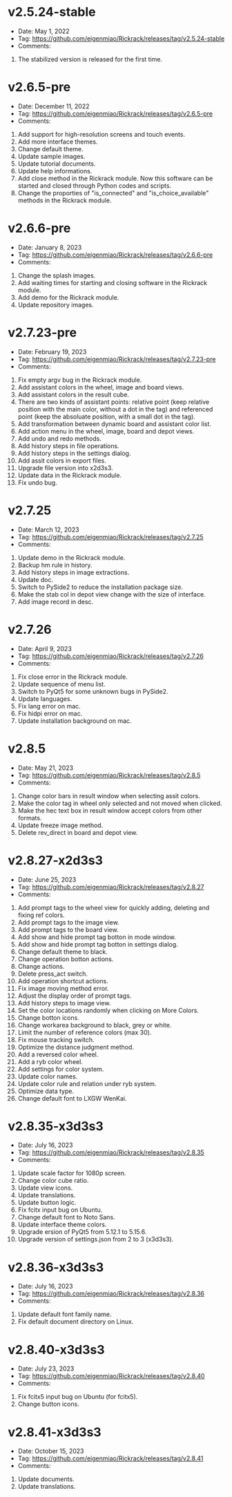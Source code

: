 # v2.5.24-stable
* Date: May 1, 2022
* Tag: https://github.com/eigenmiao/Rickrack/releases/tag/v2.5.24-stable
* Comments:
1. The stabilized version is released for the first time.

# v2.6.5-pre
* Date: December 11, 2022
* Tag: https://github.com/eigenmiao/Rickrack/releases/tag/v2.6.5-pre
* Comments:
1. Add support for high-resolution screens and touch events.
2. Add more interface themes.
3. Change default theme.
4. Update sample images.
5. Update tutorial documents.
6. Update help informations.
7. Add close method in the Rickrack module. Now this software can be started and closed through Python codes and scripts.
8. Change the proporties of "is_connected" and "is_choice_available" methods in the Rickrack module.

# v2.6.6-pre
* Date: January 8, 2023
* Tag: https://github.com/eigenmiao/Rickrack/releases/tag/v2.6.6-pre
* Comments:
1. Change the splash images.
2. Add waiting times for starting and closing software in the Rickrack module.
3. Add demo for the Rickrack module.
4. Update repository images.

# v2.7.23-pre
* Date: February 19, 2023
* Tag: https://github.com/eigenmiao/Rickrack/releases/tag/v2.7.23-pre
* Comments:
1. Fix empty argv bug in the Rickrack module.
2. Add assistant colors in the wheel, image and board views.
3. Add assistant colors in the result cube.
4. There are two kinds of assistant points: relative point (keep relative position with the main color, without a dot in the tag) and referenced point (keep the absoluate position, with a small dot in the tag).
5. Add transformation between dynamic board and assistant color list.
6. Add action menu in the wheel, image, board and depot views.
7. Add undo and redo methods.
8. Add history steps in file operations.
9. Add history steps in the settings dialog.
10. Add assit colors in export files.
11. Upgrade file version into x2d3s3.
12. Update data in the Rickrack module.
13. Fix undo bug.

# v2.7.25
* Date: March 12, 2023
* Tag: https://github.com/eigenmiao/Rickrack/releases/tag/v2.7.25
* Comments:
1. Update demo in the Rickrack module.
2. Backup hm rule in history.
3. Add history steps in image extractions.
4. Update doc.
5. Switch to PySide2 to reduce the installation package size.
6. Make the stab col in depot view change with the size of interface.
8. Add image record in desc.

# v2.7.26
* Date: April 9, 2023
* Tag: https://github.com/eigenmiao/Rickrack/releases/tag/v2.7.26
* Comments:
1. Fix close error in the Rickrack module.
2. Update sequence of menu list.
3. Switch to PyQt5 for some unknown bugs in PySide2.
4. Update languages.
5. Fix lang error on mac.
6. Fix hidpi error on mac.
7. Update installation background on mac.

# v2.8.5
* Date: May 21, 2023
* Tag: https://github.com/eigenmiao/Rickrack/releases/tag/v2.8.5
* Comments:
1. Change color bars in result window when selecting assit colors.
2. Make the color tag in wheel only selected and not moved when clicked.
3. Make the hec text box in result window accept colors from other formats.
4. Update freeze image method.
5. Delete rev_direct in board and depot view.

# v2.8.27-x2d3s3
* Date: June 25, 2023
* Tag: https://github.com/eigenmiao/Rickrack/releases/tag/v2.8.27
* Comments:
1. Add prompt tags to the wheel view for quickly adding, deleting and fixing ref colors.
2. Add prompt tags to the image view.
3. Add prompt tags to the board view.
4. Add show and hide prompt tag botton in mode window.
5. Add show and hide prompt tag botton in settings dialog.
6. Change default theme to black.
7. Change operation botton actions.
8. Change actions.
9. Delete press_act switch.
10. Add operation shortcut actions.
11. Fix image moving method error.
12. Adjust the display order of prompt tags.
13. Add history steps to image view.
14. Set the color locations randomly when clicking on More Colors.
15. Change botton icons.
16. Change workarea background to black, grey or white.
17. Limit the number of reference colors (max 30).
18. Fix mouse tracking switch.
19. Optimize the distance judgment method.
20. Add a reversed color wheel.
20. Add a ryb color wheel.
21. Add settings for color system.
22. Update color names.
23. Update color rule and relation under ryb system.
24. Optimize data type.
25. Change default font to LXGW WenKai.

# v2.8.35-x3d3s3
* Date: July 16, 2023
* Tag: https://github.com/eigenmiao/Rickrack/releases/tag/v2.8.35
* Comments:
1. Update scale factor for 1080p screen.
2. Change color cube ratio.
3. Update view icons.
4. Update translations.
5. Update button logic.
6. Fix fcitx input bug on Ubuntu.
7. Change default font to Noto Sans.
8. Update interface theme colors.
9. Upgrade ersion of PyQt5 from 5.12.1 to 5.15.6.
10. Upgrade version of settings.json from 2 to 3 (x3d3s3).

# v2.8.36-x3d3s3
* Date: July 16, 2023
* Tag: https://github.com/eigenmiao/Rickrack/releases/tag/v2.8.36
* Comments:
1. Update default font family name.
2. Fix default document directory on Linux.

# v2.8.40-x3d3s3
* Date: July 23, 2023
* Tag: https://github.com/eigenmiao/Rickrack/releases/tag/v2.8.40
* Comments:
1. Fix fcitx5 input bug on Ubuntu (for fcitx5).
2. Change button icons.

# v2.8.41-x3d3s3
* Date: October 15, 2023
* Tag: https://github.com/eigenmiao/Rickrack/releases/tag/v2.8.41
* Comments:
1. Update documents.
2. Update translations.
